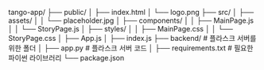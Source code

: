 tango-app/
├── public/
│   ├── index.html
│   └── logo.png
├── src/
│   ├── assets/
│   │   └── placeholder.jpg
│   ├── components/
│   │   ├── MainPage.js
│   │   └── StoryPage.js
│   ├── styles/
│   │   ├── MainPage.css
│   │   └── StoryPage.css
│   ├── App.js
│   ├── index.js
├── backend/                # 플라스크 서버를 위한 폴더
│   ├── app.py              # 플라스크 서버 코드
│   ├── requirements.txt    # 필요한 파이썬 라이브러리
└── package.json
